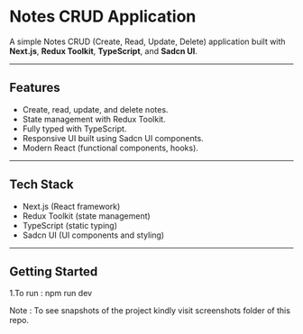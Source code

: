 # Notes CRUD Application

A simple Notes CRUD (Create, Read, Update, Delete) application built with **Next.js**, **Redux Toolkit**, **TypeScript**, and **Sadcn UI**.

---

## Features

- Create, read, update, and delete notes.
- State management with Redux Toolkit.
- Fully typed with TypeScript.
- Responsive UI built using Sadcn UI components.
- Modern React (functional components, hooks).

---

## Tech Stack

- Next.js (React framework)
- Redux Toolkit (state management)
- TypeScript (static typing)
- Sadcn UI (UI components and styling)

---

## Getting Started

1.To run : npm run dev 

Note : To see snapshots of the project kindly visit screenshots folder of this repo.
